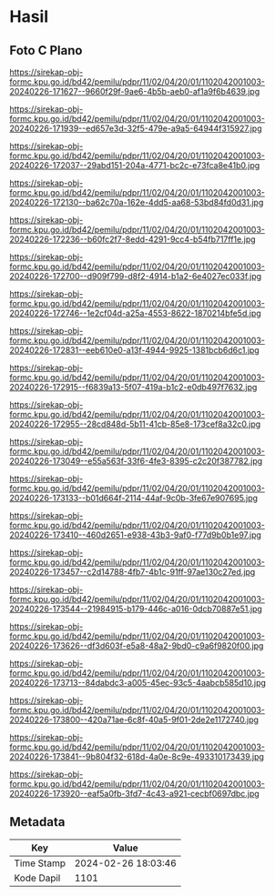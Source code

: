 # Hasil

## Foto C Plano

https://sirekap-obj-formc.kpu.go.id/bd42/pemilu/pdpr/11/02/04/20/01/1102042001003-20240226-171627--9660f29f-9ae6-4b5b-aeb0-af1a9f6b4639.jpg

https://sirekap-obj-formc.kpu.go.id/bd42/pemilu/pdpr/11/02/04/20/01/1102042001003-20240226-171939--ed657e3d-32f5-479e-a9a5-64944f315927.jpg

https://sirekap-obj-formc.kpu.go.id/bd42/pemilu/pdpr/11/02/04/20/01/1102042001003-20240226-172037--29abd151-204a-4771-bc2c-e73fca8e41b0.jpg

https://sirekap-obj-formc.kpu.go.id/bd42/pemilu/pdpr/11/02/04/20/01/1102042001003-20240226-172130--ba62c70a-162e-4dd5-aa68-53bd84fd0d31.jpg

https://sirekap-obj-formc.kpu.go.id/bd42/pemilu/pdpr/11/02/04/20/01/1102042001003-20240226-172236--b60fc2f7-8edd-4291-9cc4-b54fb717ff1e.jpg

https://sirekap-obj-formc.kpu.go.id/bd42/pemilu/pdpr/11/02/04/20/01/1102042001003-20240226-172700--d909f799-d8f2-4914-b1a2-6e4027ec033f.jpg

https://sirekap-obj-formc.kpu.go.id/bd42/pemilu/pdpr/11/02/04/20/01/1102042001003-20240226-172746--1e2cf04d-a25a-4553-8622-1870214bfe5d.jpg

https://sirekap-obj-formc.kpu.go.id/bd42/pemilu/pdpr/11/02/04/20/01/1102042001003-20240226-172831--eeb610e0-a13f-4944-9925-1381bcb6d6c1.jpg

https://sirekap-obj-formc.kpu.go.id/bd42/pemilu/pdpr/11/02/04/20/01/1102042001003-20240226-172915--f6839a13-5f07-419a-b1c2-e0db497f7632.jpg

https://sirekap-obj-formc.kpu.go.id/bd42/pemilu/pdpr/11/02/04/20/01/1102042001003-20240226-172955--28cd848d-5b11-41cb-85e8-173cef8a32c0.jpg

https://sirekap-obj-formc.kpu.go.id/bd42/pemilu/pdpr/11/02/04/20/01/1102042001003-20240226-173049--e55a563f-33f6-4fe3-8395-c2c20f387782.jpg

https://sirekap-obj-formc.kpu.go.id/bd42/pemilu/pdpr/11/02/04/20/01/1102042001003-20240226-173133--b01d664f-2114-44af-9c0b-3fe67e907695.jpg

https://sirekap-obj-formc.kpu.go.id/bd42/pemilu/pdpr/11/02/04/20/01/1102042001003-20240226-173410--460d2651-e938-43b3-9af0-f77d9b0b1e97.jpg

https://sirekap-obj-formc.kpu.go.id/bd42/pemilu/pdpr/11/02/04/20/01/1102042001003-20240226-173457--c2d14788-4fb7-4b1c-91ff-97ae130c27ed.jpg

https://sirekap-obj-formc.kpu.go.id/bd42/pemilu/pdpr/11/02/04/20/01/1102042001003-20240226-173544--21984915-b179-446c-a016-0dcb70887e51.jpg

https://sirekap-obj-formc.kpu.go.id/bd42/pemilu/pdpr/11/02/04/20/01/1102042001003-20240226-173626--df3d603f-e5a8-48a2-9bd0-c9a6f9820f00.jpg

https://sirekap-obj-formc.kpu.go.id/bd42/pemilu/pdpr/11/02/04/20/01/1102042001003-20240226-173713--84dabdc3-a005-45ec-93c5-4aabcb585d10.jpg

https://sirekap-obj-formc.kpu.go.id/bd42/pemilu/pdpr/11/02/04/20/01/1102042001003-20240226-173800--420a71ae-6c8f-40a5-9f01-2de2e1172740.jpg

https://sirekap-obj-formc.kpu.go.id/bd42/pemilu/pdpr/11/02/04/20/01/1102042001003-20240226-173841--9b804f32-618d-4a0e-8c9e-493310173439.jpg

https://sirekap-obj-formc.kpu.go.id/bd42/pemilu/pdpr/11/02/04/20/01/1102042001003-20240226-173920--eaf5a0fb-3fd7-4c43-a921-cecbf0697dbc.jpg


## Metadata

| Key        | Value               |
| ---------- | ------------------- |
| Time Stamp | 2024-02-26 18:03:46 |
| Kode Dapil | 1101                |



